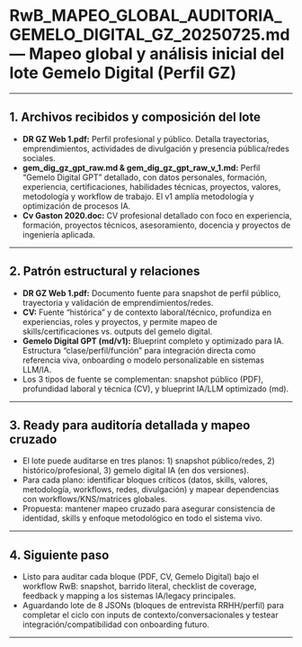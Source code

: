 # RwB_MAPEO_GLOBAL_AUDITORIA_GEMELO_DIGITAL_GZ_20250725.md — Mapeo global y análisis inicial del lote Gemelo Digital (Perfil GZ)

---

## 1. Archivos recibidos y composición del lote
- **DR GZ Web 1.pdf:** Perfil profesional y público. Detalla trayectorias, emprendimientos, actividades de divulgación y presencia pública/redes sociales.
- **gem_dig_gz_gpt_raw.md & gem_dig_gz_gpt_raw_v_1.md:** Perfil “Gemelo Digital GPT” detallado, con datos personales, formación, experiencia, certificaciones, habilidades técnicas, proyectos, valores, metodología y workflow de trabajo. El v1 amplía metodología y optimización de procesos IA.
- **Cv Gaston 2020.doc:** CV profesional detallado con foco en experiencia, formación, proyectos técnicos, asesoramiento, docencia y proyectos de ingeniería aplicada.

---

## 2. Patrón estructural y relaciones
- **DR GZ Web 1.pdf:** Documento fuente para snapshot de perfil público, trayectoria y validación de emprendimientos/redes.
- **CV:** Fuente “histórica” y de contexto laboral/técnico, profundiza en experiencias, roles y proyectos, y permite mapeo de skills/certificaciones vs. outputs del gemelo digital.
- **Gemelo Digital GPT (md/v1):** Blueprint completo y optimizado para IA. Estructura “clase/perfil/función” para integración directa como referencia viva, onboarding o modelo personalizable en sistemas LLM/IA.
- Los 3 tipos de fuente se complementan: snapshot público (PDF), profundidad laboral y técnica (CV), y blueprint IA/LLM optimizado (md).

---

## 3. Ready para auditoría detallada y mapeo cruzado
- El lote puede auditarse en tres planos: 1) snapshot público/redes, 2) histórico/profesional, 3) gemelo digital IA (en dos versiones).
- Para cada plano: identificar bloques críticos (datos, skills, valores, metodología, workflows, redes, divulgación) y mapear dependencias con workflows/KNS/matrices globales.
- Propuesta: mantener mapeo cruzado para asegurar consistencia de identidad, skills y enfoque metodológico en todo el sistema vivo.

---

## 4. Siguiente paso
- Listo para auditar cada bloque (PDF, CV, Gemelo Digital) bajo el workflow RwB: snapshot, barrido literal, checklist de coverage, feedback y mapping a los sistemas IA/legacy principales.
- Aguardando lote de 8 JSONs (bloques de entrevista RRHH/perfil) para completar el ciclo con inputs de contexto/conversacionales y testear integración/compatibilidad con onboarding futuro.

---

